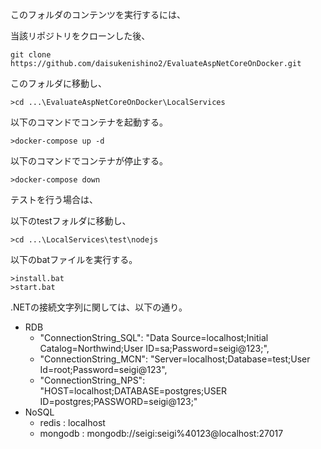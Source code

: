 このフォルダのコンテンツを実行するには、

当該リポジトリをクローンした後、
```
git clone https://github.com/daisukenishino2/EvaluateAspNetCoreOnDocker.git
```

このフォルダに移動し、
```
>cd ...\EvaluateAspNetCoreOnDocker\LocalServices
```

以下のコマンドでコンテナを起動する。
```
>docker-compose up -d
```

以下のコマンドでコンテナが停止する。
```
>docker-compose down
```

テストを行う場合は、

以下のtestフォルダに移動し、
```
>cd ...\LocalServices\test\nodejs
```

以下のbatファイルを実行する。
```
>install.bat
>start.bat
```

.NETの接続文字列に関しては、以下の通り。

- RDB
  - "ConnectionString_SQL": "Data Source=localhost;Initial Catalog=Northwind;User ID=sa;Password=seigi@123;",
  - "ConnectionString_MCN": "Server=localhost;Database=test;User Id=root;Password=seigi@123",
  - "ConnectionString_NPS": "HOST=localhost;DATABASE=postgres;USER ID=postgres;PASSWORD=seigi@123;"
- NoSQL
  - redis : localhost
  - mongodb : mongodb://seigi:seigi%40123@localhost:27017
